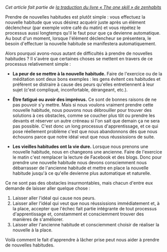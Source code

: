 <!-- 
.. title: Gérer les habitudes
.. slug: gerer-les-habitudes
.. date: 2014-10-08 21:31:56+02:00
.. tags: Traduction, Zen habits, L'unique compétence
.. category: 
.. link: 
.. description: 
.. type: text
-->

_Cet article fait partie de [la traduction du livre « The one skill » de zenhabits](/blog/traduction-du-livre-the-one-skill-de-zenhabits/)_

Prendre de nouvelles habitudes est plutôt simple : vous effectuez la nouvelle habitude que vous désirez acquérir juste après un élément déclencheur (par exemple votre café du matin) et vous répétez le processus aussi longtemps qu'il le faut pour que ça devienne automatique. Au bout d'un moment, lorsque l'élément déclencheur se présentera, le besoin d'effectuer la nouvelle habitude se manifestera automatiquement.
<!-- TEASER_END -->
Alors pourquoi avons-nous autant de difficultés à prendre de nouvelles habitudes ? Il s'avère que certaines choses se mettent en travers de ce processus relativement simple :

- __La peur de se mettre à la nouvelle habitude.__ Faire de l'exercice ou de la méditation sont deux bons exemples : les gens évitent ces habitudes et préfèrent se distraire à cause des peurs qu'elles entretiennent à leur sujet (c'est compliqué, inconfortable, dérangeant, etc.).

- __Être fatigué ou avoir des imprévus.__ Ce sont de bonnes raisons de ne pas pouvoir s'y mettre. Mais si nous voulons vraiment prendre cette nouvelle habitude, nous pouvons nous débrouiller pour trouver des solutions à ces obstacles, comme se coucher plus tôt ou prendre les devants et réserver un autre créneau si l'on sait que demain ça ne sera pas possible. C'est donc un long processus d'apprentissage, et ce qui pose réellement problème c'est que nous abandonnons dès que nous échouons parce que notre idéal veut que nous réussissions de suite.

- __Les vieilles habitudes ont la vie dure.__ Lorsque nous prenons une nouvelle habitude, nous en changeons une ancienne. Faire de l'exercice le matin c'est remplacer la lecture de Facebook et des blogs. Donc pour prendre une nouvelle habitude nous devons consciemment nous débarrasser de l'ancienne habitude et mettre en place la nouvelle habitude jusqu'à ce qu'elle devienne plus automatique et naturelle.

Ce ne sont pas des obstacles insurmontables, mais chacun d'entre eux demande de laisser aller quelque chose :

1. Laisser aller l'idéal qui cause nos peurs.
2. Laisser aller l'idéal qui veut que nous réussissions immédiatement et, à la place, accepter que l'échec fait partie intégrante de tout processus d'apprentissage et, constamment et consciemment trouver des manières de s'améliorer.
3. Laisser aller l'ancienne habitude et consciemment choisir de réaliser la nouvelle à la place.

Voilà comment le fait d'apprendre à lâcher prise peut nous aider à prendre de nouvelles habitudes.

